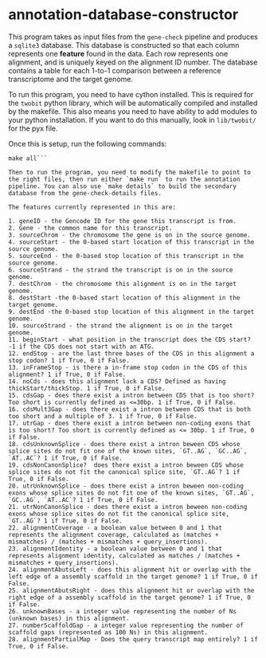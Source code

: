 # annotation-database-constructor

This program takes as input files from the `gene-check` pipeline and produces a `sqlite3` database. This database is constructed so that each column represents one **feature** found in the data. Each row represents one alignment, and is uniquely keyed on the alignment ID number. The database contains a table for each 1-to-1 comparison between a reference transcriptome and the target genome.

To run this program, you need to have cython installed. This is required for the `twobit` python library, which will be automatically compiled and installed by the makefile. This also means you need to have ability to add modules to your python installation. If you want to do this manually, look in `lib/twobit/` for the pyx file.

Once this is setup, run the following commands:

```git submodule update --init
make all```

Then to run the program, you need to modify the makefile to point to the right files, then run either `make run` to run the annotation pipeline. You can also use `make details` to build the secondary database from the gene-check-details files.

The features currently represented in this are:

1. geneID - the Gencode ID for the gene this transcript is from.
2. Gene - the common name for this transcript.
3. sourceChrom - the chromosome the gene is on in the source genome.
4. sourceStart - the 0-based start location of this transcript in the source genome.
5. sourceEnd - the 0-based stop location of this transcript in the source genome.
6. sourceStrand - the strand the transcript is on in the source genome.
7. destChrom - the chromosome this alignment is on in the target genome.
8. destStart -the 0-based start location of this alignment in the target genome.
9. destEnd -the 0-based stop location of this alignment in the target genome.
10. sourceStrand - the strand the alignment is on in the target genome.
11. beginStart - what position in the transcript does the CDS start? -1 if the CDS does not start with an ATG.
12. endStop - are the last three bases of the CDS in this alignment a stop codon? 1 if True, 0 if False.
13. inFrameStop - is there a in-frame stop codon in the CDS of this alignment? 1 if True, 0 if False.
14. noCds - does this alignment lack a CDS? Defined as having thickStart/thickStop. 1 if True, 0 if False.
15. cdsGap - does there exist a intron between CDS that is too short? Too short is currently defined as <=30bp. 1 if True, 0 if False.
16. cdsMult3Gap - does there exist a intron between CDS that is both too short and a multiple of 3. 1 if True, 0 if False.
17. utrGap - does there exist a intron between non-coding exons that is too short? Too short is currently defined as <= 30bp. 1 if True, 0 if False.
18. cdsUnknownSplice - does there exist a intron beween CDS whose splice sites do not fit one of the known sites, `GT..AG`, `GC..AG`, `AT..AC`? 1 if True, 0 if False.
19. cdsNonCanonSplice?  does there exist a intron beween CDS whose splice sites do not fit the canonical splice site, `GT..AG`? 1 if True, 0 if False.
20. utrUnknownSplice - does there exist a intron beween non-coding exons whose splice sites do not fit one of the known sites, `GT..AG`, `GC..AG`, `AT..AC`? 1 if True, 0 if False.
21. utrNonCanonSplice - does there exist a intron beween non-coding exons whose splice sites do not fit the canonical splice site, `GT..AG`? 1 if True, 0 if False.
22. alignmentCoverage - a boolean value between 0 and 1 that represents the alignment coverage, calculated as (matches + mismatches) / (matches + mismatches + query_insertions). 
23. alignmentIdentity - a boolean value between 0 and 1 that represents alignment identity, calculated as matches / (matches + mismatches + query_insertions).
24. alignmentAbutsLeft - does this alignment hit or overlap with the left edge of a assembly scaffold in the target genome? 1 if True, 0 if False.
25. alignmentAbutsRight - does this alignment hit or overlap with the right edge of a assembly scaffold in the target genome? 1 if True, 0 if False.
26. unknownBases - a integer value representing the number of Ns (unknown bases) in this alignment.
27. numberScaffoldGap - a integer value representing the number of scaffold gaps (represented as 100 Ns) in this alignment.
28. alignmentPartialMap - Does the query transcript map entirely? 1 if True, 0 if False.
